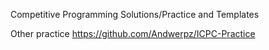 Competitive Programming Solutions/Practice and Templates

Other practice https://github.com/Andwerpz/ICPC-Practice
